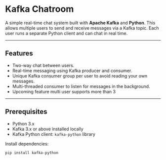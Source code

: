 # Kafka Chatroom

A simple real-time chat system built with **Apache Kafka** and **Python**. This allows multiple users to send and receive messages via a Kafka topic. Each user runs a separate Python client and can chat in real time.

---

## **Features**

- Two-way chat between users.
- Real-time messaging using Kafka producer and consumer.
- Unique Kafka consumer group per user to avoid reading your own messages.
- Multi-threaded consumer to listen for messages in the background.
- Upcoming feature multi user supports more than 3

---

## **Prerequisites**

- Python 3.x
- Kafka 3.x or above installed locally
- Kafka Python client: `kafka-python` library

Install dependencies:

```bash
pip install kafka-python
